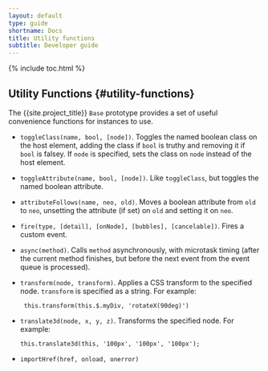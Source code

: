 ```yaml
---
layout: default
type: guide
shortname: Docs
title: Utility functions
subtitle: Developer guide
---
```


{% include toc.html %}


## Utility Functions {#utility-functions}

The {{site.project_title}} `Base` prototype provides a set of useful convenience functions for instances to use.  

*   `toggleClass(name, bool, [node])`. Toggles the named boolean class on the
    host element, adding the class if `bool` is truthy and removing it if
    `bool` is falsey. If `node` is specified, sets the class on `node` instead
    of the host element.

*   `toggleAttribute(name, bool, [node])`. Like `toggleClass`, but toggles the named boolean attribute.

*   `attributeFollows(name, neo, old)`. Moves a boolean attribute from `old` to
    `neo`, unsetting the attribute (if set) on `old` and setting it on `neo`.

*   `fire(type, [detail], [onNode], [bubbles], [cancelable])`. Fires a custom event.

*   `async(method)`. Calls `method` asynchronously, with microtask timing (after
    the current method finishes, but before the next event from the event queue
    is processed).

*   `transform(node, transform)`. Applies a CSS transform to the specified node.
    `transform` is specified as a string. For example:

	     this.transform(this.$.myDiv, 'rotateX(90deg)')

*   `translate3d(node, x, y, z)`. Transforms the specified node. For example:

        this.translate3d(this, '100px', '100px', '100px');

*   `importHref(href, onload, onerror)`
